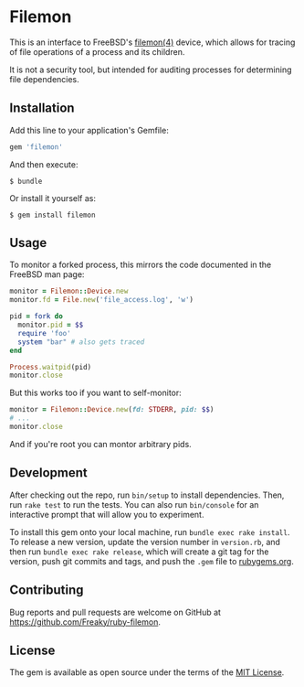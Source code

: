 # Filemon

This is an interface to FreeBSD's [filemon(4)][1] device, which allows for tracing
of file operations of a process and its children.

It is not a security tool, but intended for auditing processes for determining
file dependencies.

## Installation

Add this line to your application's Gemfile:

```ruby
gem 'filemon'
```

And then execute:

    $ bundle

Or install it yourself as:

    $ gem install filemon

## Usage

To monitor a forked process, this mirrors the code documented in the FreeBSD man page:

```ruby
monitor = Filemon::Device.new
monitor.fd = File.new('file_access.log', 'w')

pid = fork do
  monitor.pid = $$
  require 'foo'
  system "bar" # also gets traced
end

Process.waitpid(pid)
monitor.close
```

But this works too if you want to self-monitor:

```ruby
monitor = Filemon::Device.new(fd: STDERR, pid: $$)
# ...
monitor.close
```

And if you're root you can montor arbitrary pids.

## Development

After checking out the repo, run `bin/setup` to install dependencies. Then, run `rake test` to run the tests. You can also run `bin/console` for an interactive prompt that will allow you to experiment.

To install this gem onto your local machine, run `bundle exec rake install`. To release a new version, update the version number in `version.rb`, and then run `bundle exec rake release`, which will create a git tag for the version, push git commits and tags, and push the `.gem` file to [rubygems.org](https://rubygems.org).

## Contributing

Bug reports and pull requests are welcome on GitHub at https://github.com/Freaky/ruby-filemon.

## License

The gem is available as open source under the terms of the [MIT License](http://opensource.org/licenses/MIT).

[1]: https://www.freebsd.org/cgi/man.cgi?query=filemon&sektion=4
